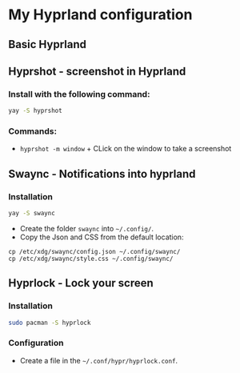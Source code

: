 # My Hyprland configuration

## Basic Hyprland

## Hyprshot - screenshot in Hyprland

### Install with the following command:

```bash
yay -S hyprshot
```

### Commands:

-  `hyprshot -m window` + CLick on the window to take a screenshot

## Swaync - Notifications into hyprland

### Installation

```bash
yay -S swaync
```

- Create the folder `swaync` into `~/.config/`.
- Copy the Json and CSS from the default location:

```
cp /etc/xdg/swaync/config.json ~/.config/swaync/
cp /etc/xdg/swaync/style.css ~/.config/swaync/
```

## Hyprlock - Lock your screen

### Installation

```bash
sudo pacman -S hyprlock
```

### Configuration

- Create a file in the `~/.conf/hypr/hyprlock.conf`.

